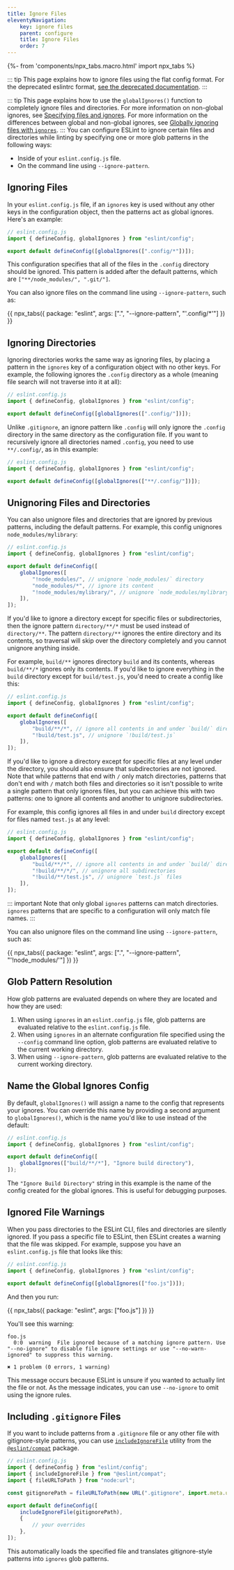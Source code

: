 ```yaml
---
title: Ignore Files
eleventyNavigation:
    key: ignore files
    parent: configure
    title: Ignore Files
    order: 7
---
```


{%- from 'components/npx_tabs.macro.html' import npx_tabs %}

::: tip
This page explains how to ignore files using the flat config format. For the deprecated eslintrc format, [see the deprecated documentation](ignore-deprecated).
:::

::: tip
This page explains how to use the `globalIgnores()` function to completely ignore files and directories. For more information on non-global ignores, see [Specifying files and ignores](configuration-files#specifying-files-and-ignores). For more information on the differences between global and non-global ignores, see [Globally ignoring files with `ignores`](configuration-files#globally-ignoring-files-with-ignores).
:::
You can configure ESLint to ignore certain files and directories while linting by specifying one or more glob patterns in the following ways:

- Inside of your `eslint.config.js` file.
- On the command line using `--ignore-pattern`.

## Ignoring Files

In your `eslint.config.js` file, if an `ignores` key is used without any other keys in the configuration object, then the patterns act as global ignores. Here's an example:

```js
// eslint.config.js
import { defineConfig, globalIgnores } from "eslint/config";

export default defineConfig([globalIgnores([".config/*"])]);
```

This configuration specifies that all of the files in the `.config` directory should be ignored. This pattern is added after the default patterns, which are `["**/node_modules/", ".git/"]`.

You can also ignore files on the command line using `--ignore-pattern`, such as:

{{ npx_tabs({
    package: "eslint",
    args: [".", "--ignore-pattern", "\'.config/*\'"]
}) }}

## Ignoring Directories

Ignoring directories works the same way as ignoring files, by placing a pattern in the `ignores` key of a configuration object with no other keys. For example, the following ignores the `.config` directory as a whole (meaning file search will not traverse into it at all):

```js
// eslint.config.js
import { defineConfig, globalIgnores } from "eslint/config";

export default defineConfig([globalIgnores([".config/"])]);
```

Unlike `.gitignore`, an ignore pattern like `.config` will only ignore the `.config` directory in the same directory as the configuration file. If you want to recursively ignore all directories named `.config`, you need to use `**/.config/`, as in this example:

```js
// eslint.config.js
import { defineConfig, globalIgnores } from "eslint/config";

export default defineConfig([globalIgnores(["**/.config/"])]);
```

## Unignoring Files and Directories

You can also unignore files and directories that are ignored by previous patterns, including the default patterns. For example, this config unignores `node_modules/mylibrary`:

```js
// eslint.config.js
import { defineConfig, globalIgnores } from "eslint/config";

export default defineConfig([
	globalIgnores([
		"!node_modules/", // unignore `node_modules/` directory
		"node_modules/*", // ignore its content
		"!node_modules/mylibrary/", // unignore `node_modules/mylibrary` directory
	]),
]);
```

If you'd like to ignore a directory except for specific files or subdirectories, then the ignore pattern `directory/**/*` must be used instead of `directory/**`. The pattern `directory/**` ignores the entire directory and its contents, so traversal will skip over the directory completely and you cannot unignore anything inside.

For example, `build/**` ignores directory `build` and its contents, whereas `build/**/*` ignores only its contents. If you'd like to ignore everything in the `build` directory except for `build/test.js`, you'd need to create a config like this:

```js
// eslint.config.js
import { defineConfig, globalIgnores } from "eslint/config";

export default defineConfig([
	globalIgnores([
		"build/**/*", // ignore all contents in and under `build/` directory but not the `build/` directory itself
		"!build/test.js", // unignore `!build/test.js`
	]),
]);
```

If you'd like to ignore a directory except for specific files at any level under the directory, you should also ensure that subdirectories are not ignored. Note that while patterns that end with `/` only match directories, patterns that don't end with `/` match both files and directories so it isn't possible to write a single pattern that only ignores files, but you can achieve this with two patterns: one to ignore all contents and another to unignore subdirectories.

For example, this config ignores all files in and under `build` directory except for files named `test.js` at any level:

```js
// eslint.config.js
import { defineConfig, globalIgnores } from "eslint/config";

export default defineConfig([
	globalIgnores([
		"build/**/*", // ignore all contents in and under `build/` directory but not the `build/` directory itself
		"!build/**/*/", // unignore all subdirectories
		"!build/**/test.js", // unignore `test.js` files
	]),
]);
```

::: important
Note that only global `ignores` patterns can match directories.
`ignores` patterns that are specific to a configuration will only match file names.
:::

You can also unignore files on the command line using `--ignore-pattern`, such as:

{{ npx_tabs({
    package: "eslint",
    args: [".", "--ignore-pattern", "\'!node_modules/\'"]
}) }}

## Glob Pattern Resolution

How glob patterns are evaluated depends on where they are located and how they are used:

1. When using `ignores` in an `eslint.config.js` file, glob patterns are evaluated relative to the `eslint.config.js` file.
1. When using `ignores` in an alternate configuration file specified using the `--config` command line option, glob patterns are evaluated relative to the current working directory.
1. When using `--ignore-pattern`, glob patterns are evaluated relative to the current working directory.

## Name the Global Ignores Config

By default, `globalIgnores()` will assign a name to the config that represents your ignores. You can override this name by providing a second argument to `globalIgnores()`, which is the name you'd like to use instead of the default:

```js
// eslint.config.js
import { defineConfig, globalIgnores } from "eslint/config";

export default defineConfig([
	globalIgnores(["build/**/*"], "Ignore build directory"),
]);
```

The `"Ignore Build Directory"` string in this example is the name of the config created for the global ignores. This is useful for debugging purposes.

## Ignored File Warnings

When you pass directories to the ESLint CLI, files and directories are silently ignored. If you pass a specific file to ESLint, then ESLint creates a warning that the file was skipped. For example, suppose you have an `eslint.config.js` file that looks like this:

```js
// eslint.config.js
import { defineConfig, globalIgnores } from "eslint/config";

export default defineConfig([globalIgnores(["foo.js"])]);
```

And then you run:

{{ npx_tabs({
    package: "eslint",
    args: ["foo.js"]
}) }}

You'll see this warning:

```text
foo.js
  0:0  warning  File ignored because of a matching ignore pattern. Use "--no-ignore" to disable file ignore settings or use "--no-warn-ignored" to suppress this warning.

✖ 1 problem (0 errors, 1 warning)
```

This message occurs because ESLint is unsure if you wanted to actually lint the file or not. As the message indicates, you can use `--no-ignore` to omit using the ignore rules.

## Including `.gitignore` Files

If you want to include patterns from a `.gitignore` file or any other file with gitignore-style patterns, you can use [`includeIgnoreFile`](https://github.com/eslint/rewrite/tree/main/packages/compat#including-ignore-files) utility from the [`@eslint/compat`](https://www.npmjs.com/package/@eslint/compat) package.

```js
// eslint.config.js
import { defineConfig } from "eslint/config";
import { includeIgnoreFile } from "@eslint/compat";
import { fileURLToPath } from "node:url";

const gitignorePath = fileURLToPath(new URL(".gitignore", import.meta.url));

export default defineConfig([
	includeIgnoreFile(gitignorePath),
	{
		// your overrides
	},
]);
```

This automatically loads the specified file and translates gitignore-style patterns into `ignores` glob patterns.
